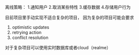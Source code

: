 离线策略：
1.通知用户
2.取消某些特性
3.缓存数据
4.存储用户行为

目前项目里手动实现不适合复杂的项目，
因为复杂的项目可能会要求
1. optimistic updates
2. retrying action
3. conflict resolution

对于复杂项目可以使用实时数据库或者cloud（realme）



